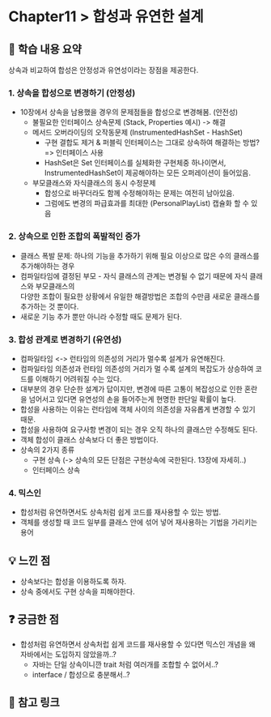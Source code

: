 # Chapter11 > 합성과 유연한 설계

## 📌 학습 내용 요약
상속과 비교하여 합성은 안정성과 유연성이라는 장점을 제공한다.

### 1. 상속을 합성으로 변경하기 (안정성)
- 10장에서 상속을 남용했을 경우의 문제점들을 합성으로 변경해봄. (안전성)
  - 불필요한 인터페이스 상속문제 (Stack, Properties 예시) -> 해결
  - 메서드 오버라이딩의 오작동문제 (InstrumentedHashSet - HashSet)   
    - 구현 결합도 제거 & 퍼블릭 인터페이스는 그대로 상속하여 해결하는 방법? => 인터페이스 사용
    - HashSet은 Set 인터페이스를 실체화한 구현체중 하나이면서, InstrumentedHashSet이 제공해야하는 모든 오퍼레이션이 들어있음.
  - 부모클래스와 자식클래스의 동시 수정문제
    - 합성으로 바꾸더라도 함께 수정해야하는 문제는 여전히 남아있음.
    - 그럼에도 변경의 파급효과를 최대한 (PersonalPlayList) 캡슐화 할 수 있음 
### 2. 상속으로 인한 조합의 폭발적인 증가
- 클래스 폭발 문제: 하나의 기능을 추가하기 위해 필요 이상으로 많은 수의 클래스를 추가해야하는 경우
- 컴파일타임에 결정된 부모 - 자식 클래스의 관계는 변경될 수 없기 때문에 자식 클래스와 부모클래스의   
다양한 조합이 필요한 상황에서 유일한 해결방법은 조합의 수만큼 새로운 클래스를 추가하는 것 뿐이다.
- 새로운 기능 추가 뿐만 아니라 수정할 때도 문제가 된다.

### 3. 합성 관계로 변경하기 (유연성)
-  컴파일타임 <-> 런타임의 의존성의 거리가 멀수록 설계가 유연해진다.
- 컴파일타임 의존성과 런타임 의존성의 거리가 멀 수록 설계의 복잡도가 상승하여 코드를 이해하기 어려워질 수는 있다.
- 대부분의 경우 단순한 설계가 답이지만, 변경에 따른 고통이 복잡성으로 인한 혼란을 넘어서고 있다면 유연성의 손을 들어주는게 현명한 판단일 확률이 높다.
- 합성을 사용하는 이유는 런타임에 객체 사이의 의존성을 자유롭게 변경할 수 있기 때문.
- 합성을 사용하여 요구사항 변경이 되는 경우 오직 하나의 클래스만 수정해도 된다.
- 객체 합성이 클래스 상속보다 더 좋은 방법이다. 
- 상속의 2가지 종류
  - 구현 상속 (-> 상속의 모든 단점은 구현상속에 국한된다. 13장에 자세히..)
  - 인터페이스 상속

### 4. 믹스인
- 합성처럼 유연하면서도 상속처럼 쉽게 코드를 재사용할 수 있는 방법.
- 객체를 생성할 때 코드 일부를 클래스 안에 섞어 넣어 재사용하는 기법을 가리키는 용어

## 💡 느낀 점
- 상속보다는 합성을 이용하도록 하자.
- 상속 중에서도 구현 상속을 피해야한다.


## ❓ 궁금한 점
- 합성처럼 유연하면서 상속처럽 쉽게 코드를 재사용할 수 있다면 믹스인 개념을 왜 자바에서는 도입하지 않았을까..?
  -  자바는 단일 상속이니깐 trait 처럼 여러개를 조합할 수 없어서..?
  - interface / 합성으로 충분해서..?

## 🔗 참고 링크
